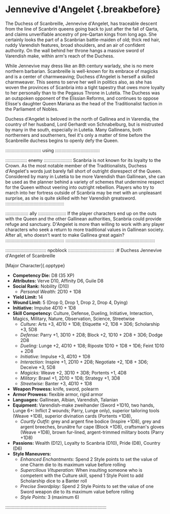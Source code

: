# Jennevive d'Angelet {.breakbefore}

The Duchess of Scanbreille, Jennevive d'Angelet, has traceable descent from the line of Scanbrin queens going
back to just after the fall of Qarta, and claims unverifiable ancestry of pre-Qartan kings from long ago.
She certainly looks the part of a Scanbrian battle-maiden of old; thick red hair, ruddy Varendish features, broad shoulders,
and an air of confident authority. On the wall behind her throne hangs a massive sword of Varendish make, within
arm's reach of the Duchess.

While Jennevive may dress like an 8th century warlady, she is no mere northern barbarian. Scanbreille is well-known for
its embrace of magicks and is a center of charmweaving; Duchess d'Angelet is herself a skilled charmweaver. This seems
to serve her well in politics also, as she has woven the provinces of Scanbria into a tight tapestry that owes more 
loyalty to her personally than to the Pegasus Throne in Lutetia. The Duchess was an outspoken opponent of the Elissian
Reforms, and continues to oppose Elisse's daughter Queen Mariana as the head of the Traditionalist faction in the
Parliament of Nobles.

Duchess d'Angelet is beloved in the north of Gallinea and in Varendia, the country of her husband, Lord Gerhardt von
Schnabelburg, but is mistrusted by many in the south, especially in Lutetia. Many Gallineans, both northerners and
southerners, feel it's only a matter of time before the Scanbreille duchess begins to openly defy the Queen.

:::::::::::::::::::::::::::: using :::::::::::::::::::::::::::::::::::

::::::::::::::::: enemy ::::::::::::::::::::::
Scanbria is not known for its loyalty to the Crown. As the
most notable member of the Traditionalists, Duchess d'Angelet's 
words just barely fall short of outright disrespect of the Queen.
Considered by many in Lutetia to be more Varendish than Gallinean,
she can be used as the planner behind a variety of schemes that undermine respect for
the Queen without veering into outright rebellion. Players who
try to march into her fortress outside of Scanbria may be met with
an unpleasant surprise, as she is quite skilled with her Varendish
greatsword.
::::::::::::::::::::::::::::::::::::::::::::::

:::::::::::::::::: ally ::::::::::::::::::::::
If the player characters end up on the outs with the Queen and
the other Gallinean authorities, Scanbria could provide refuge
and sanctuary. D'Angelet is more than willing to work with any
player characters who seek a return to more traditional values
in Gallinean society. After all, who doesn't want to make
Gallinea great again?
::::::::::::::::::::::::::::::::::::::::::::::
::::::::::::::::::::::::::::::::::::::::::::::::::::::::::::::::::::::

:::::::::::::::::::::::::::::::: npcblock ::::::::::::::::::::::::::::::::::::
:# Duchess Jennevive d'Angelet of Scanbreille

[Major Character]{.opptype}

- **Competency Die:** D8 (35 XP)
- **Attributes:** Verve D10, Affinity D6, Guile D8
- **Social Rank:** Nobility (D10)
  - *Personal Wealth:* 2D10 + 1D8
- **Yield Limit:** 14
- **Wound Limit:** 5 (Drop 0, Drop 1, Drop 2, Drop 4, Dying)
- **Initiative:** Impulse 4D10 + 1D8
- **Skill Competency:** Culture, Defense, Dueling, Initiative, Interaction, Magics, Military, Nature,
                        Observation, Science, Streetwise
  - *Culture:*        Arts +3, 4D10 + 1D8; Etiquette +2, 1D8 + 3D6; Scholarship +3, 5D8
  - *Defense:*        Parry +1, 3D10 + 2D8; Block +2, 1D10 + 2D8 + 3D6; Dodge 2D8
  - *Dueling:*        Lunge +2, 4D10 + 1D8; Riposte 1D10 + 1D8 + 1D6; Feint 1D10 + 2D8
  - *Initiative:*     Impulse +3, 4D10 + 1D8
  - *Interaction:*    Inspire +1, 2D10 + 2D8; Negotiate +2, 1D8 + 3D6; Deceive +3, 5D8
  - *Magicks:*        Weave +2, 3D10 + 3D8; Portents +1, 4D8
  - *Military:*       Brawl +1, 2D10 + 1D8; Strategy +1, 3D8
  - *Streetwise:*     Banter +3, 4D10 + 1D8
- **Weapon Prowess:** knife, sword, polearm
- **Armor Prowess:** flexible armor, rigid armor
- **Languages:** Gallinean, Albian, Varendish, Talanian
- **Equipment:** Varendish-make zweihander (Sword +1D10, two hands, Lunge 6+: Inflict 2 wounds; Parry, Lunge only), superior tailoring tools (Weave +1D8), superior divination cards (Portents +1D8), 
   - *Courtly Outfit:* grey and argent fine bodice (Inspire +1D8), grey and argent breeches, brunâtre fur cape (Block +1D8), craftsman's gloves (Weave +1D8), brown fur-lined, argent-trimmed military boots (Parry +1D8)
- **Passions:** 
    Wealth                 (D12),
    Loyalty to Scanbria    (D10), 
    Pride                   (D8), 
    Country                 (D6)
- **Style Maneuvers:**
  - *Enhanced Enchantments:* Spend 2 Style points to set the value of one Charm die to its maximum value before rolling
  - *Supercilious Vituperation:* When insulting someone who is competent with the Culture skill, spend 1 Style Point to add Scholarship dice to a Banter roll
  - *Precise Swordplay:* Spend 2 Style Points to set the value of one Sword weapon die to its maximum value before rolling
  - *Style Points:* 3 (maximum 6)

:::::::::::::::::::::::::::::::::::::::::::::::::::::::::::::::::::::::::::::::

